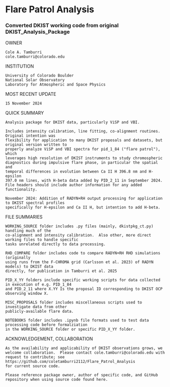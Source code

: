 # Flare Patrol Analysis 
### Converted DKIST working code from original DKIST_Analysis_Package

OWNER
    
    Cole A. Tamburri
    cole.tamburri@colorado.edu
    
INSTITUTION
    
    University of Colorado Boulder
    National Solar Observatory
    Laboratory for Atmospheric and Space Physics
    
MOST RECENT UPDATE
    
    15 November 2024
    
QUICK SUMMARY
    
    Analysis package for DKIST data, particularly ViSP and VBI. 
    
    Includes intensity calibration, line fitting, co-alignment routines.  Original intention was 
    flexibility for application to many DKIST proposals and datasets, but original version written to 
    properly analyze ViSP and VBI spectra for pid_1_84 ("flare patrol"), which
    leverages high resolution of DKIST instruments to study chromospheric 
    diagnostics during impulsive flare phase, in particular the spatial and
    temporal differences in evolution between Ca II H 396.8 nm and H-epsilon
    397.0 nm lines, with H-beta data added by PID_2_11 in September 2024. 
    File headers should include author information for any added functionality.
    
    November 2024: Addition of RADYN+RH output processing for application to DKIST spectral profiles
    specifically for H-epsilon and Ca II H, but intention to add H-beta.
    
    
FILE SUMMARIES
    
    WORKING_SOURCE folder includes .py files (mainly, dkistpkg_ct.py) handling much of the
    co-alignment and intensity calibration.  Also other, more direct working files to handle specific
    tasks unrelated directly to data processing.
    
    RHD_COMPARE folder includes code to compare RADYN+RH RHD simulations (originally 
    using runs from the F-CHROMA grid (Carlsson et al. 2023) of RADYN models) to DKIST data 
    directly, for publication in Tamburri et al. 2025
    
    PID_X_YY folders include specific working scripts for data collected in execution of e.g. PID_1_84
    and PID_2_11 where X.YY Is the proposal ID corresponding to DKIST OCP observing window X.
    
    MISC_PROPOSALS folder includes miscellaneous scripts used to investigate data from other
    publicly-available flare data.
    
    NOTEBOOKS folder includes .ipynb file formats used to test data processing code before formalziation
    in the WORKING_SOURCE folder or specific PID_X_YY folder.
        
ACKNOWLEDGEMENT, COLLABORATION
    
    As the availability and applicability of DKIST observations grows, we 
    welcome collaboration.  Please contact cole.tamburri@colorado.edu with 
    request to contribute; see https://github.com/coletamburri2112/Flare_Patrol_Analysis
    for current source code.
    
    Please reference package owner, author of specific code, and GitHub 
    repository when using source code found here.
